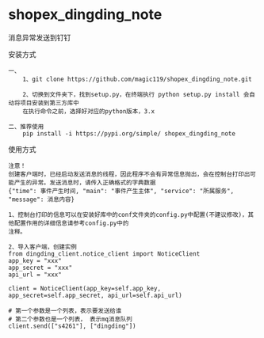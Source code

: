 # shopex_dingding_note
消息异常发送到钉钉

安装方式
    
    一、
        1、git clone https://github.com/magic119/shopex_dingding_note.git

        2、切换到文件夹下，找到setup.py，在终端执行 python setup.py install 会自动将项目安装到第三方库中
        在执行命令之前，选择好对应的python版本，3.x

    二、推荐使用
        pip install -i https://pypi.org/simple/ shopex_dingding_note

使用方式
    
    注意！
    创建客户端时，已经启动发送消息的线程，因此程序不会有异常信息抛出，会在控制台打印出可能产生的异常。发送消息时，请传入正确格式的字典数据
    {"time": 事件产生时间, "main": "事件产生主体", "service": "所属服务", "message": 消息内容}

    1、控制台打印的信息可以在安装好库中的conf文件夹的config.py中配置(不建议修改)，其他配置作用的详细信息请参考config.py中的
    注释。

    2、导入客户端，创建实例
    from dingding_client.notice_client import NoticeClient
    app_key = "xxx"
    app_secret = "xxx"
    api_url = "xxx"

    client = NoticeClient(app_key=self.app_key, app_secret=self.app_secret, api_url=self.api_url)
    
    # 第一个参数是一个列表，表示要发送给谁
    # 第二个参数也是一个列表， 表示mq消息队列
    client.send(["s4261"], ["dingding"])
    